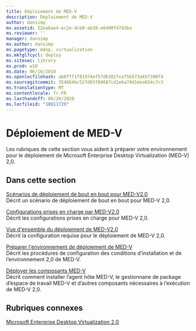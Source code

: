 ```yaml
---
title: Déploiement de MED-V
description: Déploiement de MED-V
author: dansimp
ms.assetid: 52ea8ae4-ec2e-4cb8-ab38-e6400f47d3ba
ms.reviewer: ''
manager: dansimp
ms.author: dansimp
ms.pagetype: mdop, virtualization
ms.mktglfcycl: deploy
ms.sitesec: library
ms.prod: w10
ms.date: 06/16/2016
ms.openlocfilehash: ab0fff1f81974ef57d6382fce756573a65f390f4
ms.sourcegitcommit: 354664bc527d93f80687cd2eba70d1eea024c7c3
ms.translationtype: MT
ms.contentlocale: fr-FR
ms.lasthandoff: 06/26/2020
ms.locfileid: "10811729"
---
```

# Déploiement de MED-V


Les rubriques de cette section vous aident à préparer votre environnement pour le déploiement de Microsoft Enterprise Desktop Virtualization (MED-V) 2,0.

## Dans cette section


<a href="" id="end-to-end-deployment-scenario-for-med-v-2-0"></a>[Scénarios de déploiement de bout en bout pour MED-V2.0](end-to-end-deployment-scenario-for-med-v-20.md)  
Décrit un scénario de déploiement de bout en bout pour MED-V 2,0.

<a href="" id="med-v-2-0-supported-configurations"></a>[Configurations prises en charge par MED-V2.0](med-v-20-supported-configurations.md)  
Décrit les configurations prises en charge pour MED-V 2,0.

<a href="" id="med-v-2-0-deployment-overview"></a>[Vue d'ensemble du déploiement de MED-V2.0](med-v-20-deployment-overview.md)  
Décrit la configuration requise pour le déploiement de MED-V 2,0.

<a href="" id="prepare-the-deployment-environment-for-med-v"></a>[Préparer l'environnement de déploiement de MED-V](prepare-the-deployment-environment-for-med-v.md)  
Décrit les procédures de configuration des conditions d’installation et de l’environnement 2,0 de MED-V.

<a href="" id="deploy-the-med-v-components"></a>[Déployer les composants MED-V](deploy-the-med-v-components.md)  
Décrit comment installer l’agent hôte MED-V, le gestionnaire de package d’espace de travail MED-V et d’autres composants nécessaires à l’exécution de MED-V 2,0.

## Rubriques connexes


[Microsoft Enterprise Desktop Virtualization 2,0](index.md)

 

 





